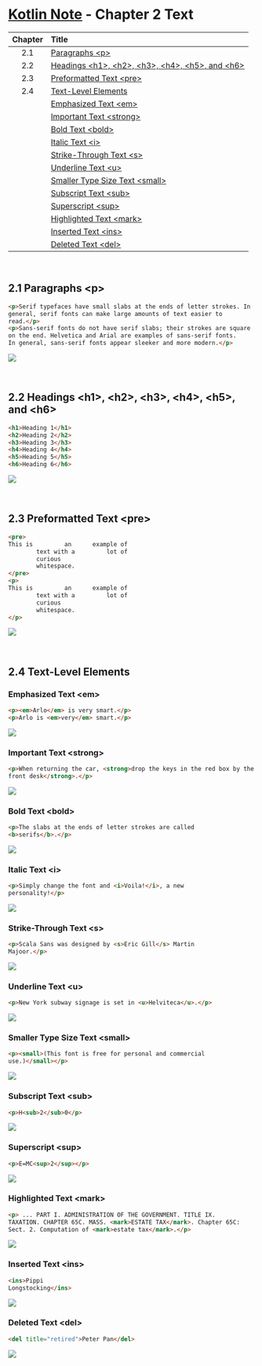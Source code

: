 # [Kotlin Note](../../README.md) - Chapter 2 Text
| Chapter | Title |
| :-: | :- |
| 2.1 | [Paragraphs \<p>](#21-paragraphs-p) |
| 2.2 | [Headings \<h1>, \<h2>, \<h3>, \<h4>, \<h5>, and \<h6>](#22-headings-h1-h2-h3-h4-h5-and-h6) |
| 2.3 | [Preformatted Text \<pre>](#23-preformatted-text-pre) |
| 2.4 | [Text-Level Elements](#24-text-level-elements) |
|  | [Emphasized Text \<em>](#emphasized-text-em) |
|  | [Important Text \<strong>](#important-text-strong) |
|  | [Bold Text \<bold>](#bold-text-bold) |
|  | [Italic Text \<i>](#italic-text-i) |
|  | [Strike-Through Text \<s>](#strike-through-text-s) |
|  | [Underline Text \<u>](#underline-text-u) |
|  | [Smaller Type Size Text \<small>](#smaller-type-size-text-small) |
|  | [Subscript Text \<sub>](#subscript-text-sub) |
|  | [Superscript \<sup>](#superscript-sup) |
|  | [Highlighted Text \<mark>](#highlighted-text-mark) |
|  | [Inserted Text \<ins>](#inserted-text-ins) |
|  | [Deleted Text \<del>](#deleted-text-del) |

<br>

## 2.1 Paragraphs \<p>
```html
<p>Serif typefaces have small slabs at the ends of letter strokes. In
general, serif fonts can make large amounts of text easier to
read.</p>
<p>Sans-serif fonts do not have serif slabs; their strokes are square
on the end. Helvetica and Arial are examples of sans-serif fonts.
In general, sans-serif fonts appear sleeker and more modern.</p>
```
![](../../images/Part-I/image-2-1.PNG)

<br>

## 2.2 Headings \<h1>, \<h2>, \<h3>, \<h4>, \<h5>, and \<h6>
```html
<h1>Heading 1</h1>
<h2>Heading 2</h2>
<h3>Heading 3</h3>
<h4>Heading 4</h4>
<h5>Heading 5</h5>
<h6>Heading 6</h6>
```
![](../../images/Part-I/image-2-2.PNG)

<br>

## 2.3 Preformatted Text \<pre>
```html
<pre>
This is         an      example of
        text with a         lot of
        curious
        whitespace.
</pre>
<p>
This is         an      example of
        text with a         lot of
        curious
        whitespace.
</p>
```
![](../../images/Part-I/image-2-3.PNG)

<br>

## 2.4 Text-Level Elements
### Emphasized Text \<em>
```html
<p><em>Arlo</em> is very smart.</p>
<p>Arlo is <em>very</em> smart.</p>
```
![](../../images/Part-I/image-2-4.PNG)

### Important Text \<strong>
```html
<p>When returning the car, <strong>drop the keys in the red box by the
front desk</strong>.</p>
```
![](../../images/Part-I/image-2-5.PNG)

### Bold Text \<bold>
```html
<p>The slabs at the ends of letter strokes are called
<b>serifs</b>.</p>
```
![](../../images/Part-I/image-2-6.PNG)

### Italic Text \<i>
```html
<p>Simply change the font and <i>Voila!</i>, a new
personality!</p>
```
![](../../images/Part-I/image-2-7.PNG)

### Strike-Through Text \<s>
```html
<p>Scala Sans was designed by <s>Eric Gill</s> Martin
Majoor.</p>
```
![](../../images/Part-I/image-2-8.PNG)

### Underline Text \<u>
```html
<p>New York subway signage is set in <u>Helviteca</u>.</p>
```
![](../../images/Part-I/image-2-9.PNG)

### Smaller Type Size Text \<small>
```html
<p><small>(This font is free for personal and commercial
use.)</small></p>
```
![](../../images/Part-I/image-2-10.PNG)

### Subscript Text \<sub>
```html
<p>H<sub>2</sub>0</p>
```
![](../../images/Part-I/image-2-11.PNG)

### Superscript \<sup>
```html
<p>E=MC<sup>2</sup></p>
```
![](../../images/Part-I/image-2-12.PNG)

### Highlighted Text \<mark>
```html
<p> ... PART I. ADMINISTRATION OF THE GOVERNMENT. TITLE IX.
TAXATION. CHAPTER 65C. MASS. <mark>ESTATE TAX</mark>. Chapter 65C:
Sect. 2. Computation of <mark>estate tax</mark>.</p>
```
![](../../images/Part-I/image-2-13.PNG)

### Inserted Text \<ins>
```html
<ins>Pippi
Longstocking</ins>
```
![](../../images/Part-I/image-2-14.PNG)

### Deleted Text \<del>
```html
<del title="retired">Peter Pan</del>
```
![](../../images/Part-I/image-2-15.PNG)

<br>
